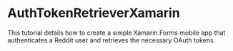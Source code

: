 # AuthTokenRetrieverXamarin
This tutorial details how to create a simple Xamarin.Forms mobile app that authenticates a Reddit user and retrieves the necessary OAuth tokens.
